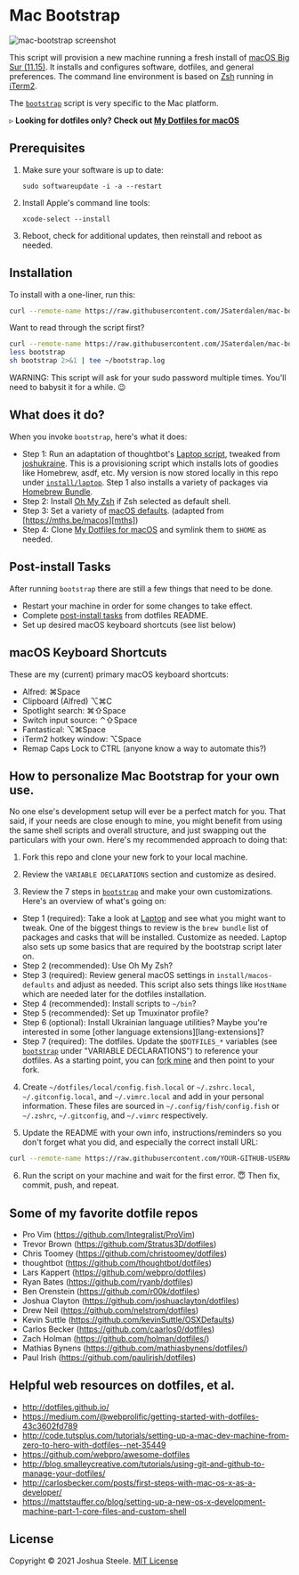 # Mac Bootstrap

![mac-bootstrap screenshot][screenshot]

This script will provision a new machine running a fresh install of [macOS Big Sur (11.15)][bigsur]. It installs and configures software, dotfiles, and general preferences. The command line environment is based on [Zsh][zsh] running in [iTerm2][iterm2].

The [`bootstrap`][bootstrap] script is very specific to the Mac platform.

&#9657; **Looking for dotfiles only? Check out [My Dotfiles for macOS](https://github.com/JSaterdalen/dotfiles)**

## Prerequisites

1.  Make sure your software is up to date:

        sudo softwareupdate -i -a --restart

1.  Install Apple's command line tools:

        xcode-select --install

1.  Reboot, check for additional updates, then reinstall and reboot as needed.

## Installation

To install with a one-liner, run this:

```sh
curl --remote-name https://raw.githubusercontent.com/JSaterdalen/mac-bootstrap/master/bootstrap && sh bootstrap 2>&1 | tee ~/bootstrap.log
```

Want to read through the script first?

```sh
curl --remote-name https://raw.githubusercontent.com/JSaterdalen/mac-bootstrap/master/bootstrap
less bootstrap
sh bootstrap 2>&1 | tee ~/bootstrap.log
```

WARNING: This script will ask for your sudo password multiple times. You'll need to babysit it for a while. 😉

## What does it do?

When you invoke `bootstrap`, here's what it does:

- Step 1: Run an adaptation of thoughtbot's [Laptop script][laptop], tweaked from [joshukraine][joshukraine]. This is a provisioning script which installs lots of goodies like Homebrew, asdf, etc. My version is now stored locally in this repo under [`install/laptop`][my-laptop]. Step 1 also installs a variety of packages via [Homebrew Bundle][brew-bundle].
- Step 2: Install [Oh My Zsh][omz] if Zsh selected as default shell.
- Step 3: Set a variety of [macOS defaults][macos-defaults]. (adapted from [https://mths.be/macos][mths])
- Step 4: Clone [My Dotfiles for macOS][dotfiles] and symlink them to `$HOME` as needed.

## Post-install Tasks

After running `bootstrap` there are still a few things that need to be done.

- Restart your machine in order for some changes to take effect.
- Complete [post-install tasks][post-install-tasks] from dotfiles README.
- Set up desired macOS keyboard shortcuts (see list below)

## macOS Keyboard Shortcuts

These are my (current) primary macOS keyboard shortcuts:

- Alfred: &#8984;Space
- Clipboard (Alfred) &#8997;&#8984;C
- Spotlight search: &#8984;&#8679;Space
- Switch input source: &#8963;&#8679;Space
- Fantastical: &#8997;&#8984;Space
- iTerm2 hotkey window: &#8997;Space
- Remap Caps Lock to CTRL (anyone know a way to automate this?)

## How to personalize Mac Bootstrap for your own use.

No one else's development setup will ever be a perfect match for you. That said, if your needs are close enough to mine, you might benefit from using the same shell scripts and overall structure, and just swapping out the particulars with your own. Here's my recommended approach to doing that:

1. Fork this repo and clone your new fork to your local machine.

2. Review the `VARIABLE DECLARATIONS` section and customize as desired.

3. Review the 7 steps in [`bootstrap`][bootstrap] and make your own customizations. Here's an overview of what's going on:

- Step 1 (required): Take a look at [Laptop][laptop] and see what you might want to tweak. One of the biggest things to review is the `brew bundle` list of packages and casks that will be installed. Customize as needed. Laptop also sets up some basics that are required by the bootstrap script later on.
- Step 2 (recommended): Use Oh My Zsh?
- Step 3 (required): Review general macOS settings in `install/macos-defaults` and adjust as needed. This script also sets things like `HostName` which are needed later for the dotfiles installation.
- Step 4 (recommended): Install scripts to `~/bin`?
- Step 5 (recommended): Set up Tmuxinator profile?
- Step 6 (optional): Install Ukrainian language utilities? Maybe you're interested in some [other language extensions][lang-extensions]?
- Step 7 (required): The dotfiles. Update the `$DOTFILES_*` variables (see [`bootstrap`][bootstrap] under "VARIABLE DECLARATIONS") to reference your dotfiles. As a starting point, you can [fork mine][dotfiles] and then point to your fork.

4. Create `~/dotfiles/local/config.fish.local` or `~/.zshrc.local`, `~/.gitconfig.local`, and `~/.vimrc.local` and add in your personal information. These files are sourced in `~/.config/fish/config.fish` or `~/.zshrc`, `~/.gitconfig`, and `~/.vimrc` respectively.

5. Update the README with your own info, instructions/reminders so you don't forget what you did, and especially the correct install URL:

```sh
curl --remote-name https://raw.githubusercontent.com/YOUR-GITHUB-USERNAME/mac-bootstrap/master/bootstrap && sh bootstrap 2>&1 | tee ~/boostrap.log
```

6. Run the script on your machine and wait for the first error. 😇 Then fix, commit, push, and repeat.

## Some of my favorite dotfile repos

- Pro Vim (https://github.com/Integralist/ProVim)
- Trevor Brown (https://github.com/Stratus3D/dotfiles)
- Chris Toomey (https://github.com/christoomey/dotfiles)
- thoughtbot (https://github.com/thoughtbot/dotfiles)
- Lars Kappert (https://github.com/webpro/dotfiles)
- Ryan Bates (https://github.com/ryanb/dotfiles)
- Ben Orenstein (https://github.com/r00k/dotfiles)
- Joshua Clayton (https://github.com/joshuaclayton/dotfiles)
- Drew Neil (https://github.com/nelstrom/dotfiles)
- Kevin Suttle (https://github.com/kevinSuttle/OSXDefaults)
- Carlos Becker (https://github.com/caarlos0/dotfiles)
- Zach Holman (https://github.com/holman/dotfiles/)
- Mathias Bynens (https://github.com/mathiasbynens/dotfiles/)
- Paul Irish (https://github.com/paulirish/dotfiles)

## Helpful web resources on dotfiles, et al.

- http://dotfiles.github.io/
- https://medium.com/@webprolific/getting-started-with-dotfiles-43c3602fd789
- http://code.tutsplus.com/tutorials/setting-up-a-mac-dev-machine-from-zero-to-hero-with-dotfiles--net-35449
- https://github.com/webpro/awesome-dotfiles
- http://blog.smalleycreative.com/tutorials/using-git-and-github-to-manage-your-dotfiles/
- http://carlosbecker.com/posts/first-steps-with-mac-os-x-as-a-developer/
- https://mattstauffer.co/blog/setting-up-a-new-os-x-development-machine-part-1-core-files-and-custom-shell

## License

Copyright &copy; 2021 Joshua Steele. [MIT License](https://github.com/joshukraine/mac-bootstrap/blob/master/LICENSE)

[bootstrap]: https://github.com/JSaterdalen/mac-bootstrap/blob/master/bootstrap
[brew-bundle]: https://github.com/Homebrew/homebrew-bundle#usage
[bigsur]: https://www.apple.com/macos/big-sur/
[dotfiles]: http://jsua.co/dotfiles
[iterm2]: https://www.iterm2.com/
[joshukraine]: https://github.com/joshukraine
[laptop]: https://github.com/thoughtbot/laptop
[macos-defaults]: https://github.com/joshukraine/mac-bootstrap/blob/master/install/macos-defaults
[mths]: https://mths.be/macos
[my-laptop]: https://github.com/joshukraine/mac-bootstrap/blob/master/install/laptop
[omz]: http://ohmyz.sh/
[post-install-tasks]: https://github.com/JSaterdalen/dotfiles#post-install-tasks
[screenshot]: https://res.cloudinary.com/dnkvsijzu/image/upload/v1584124959/screenshots/mac-bootstrap-mar-2020_pmadrx.png
[zsh]: https://www.zsh.org/
